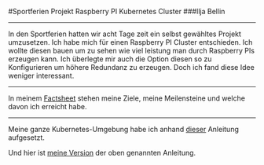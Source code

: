 #Sportferien Projekt Raspberry PI Kubernetes Cluster
###Ilja Bellin

---
In den Sportferien hatten wir acht Tage zeit ein selbst gewähltes Projekt umzusetzen. Ich habe mich für einen Raspberry PI Cluster entschieden. Ich wollte diesen bauen um zu sehen wie viel leistung man durch Raspberry PIs erzeugen kann. Ich überlegte mir auch die Option diesen so zu Konfigurieren um höhere Redundanz zu erzeugen. Doch ich fand diese Idee weniger interessant.

---

In meinem [Factsheet](https://github.com/IljaBellin/Sportferienprojekt-Cluster/blob/main/Factsheet%20Raspberry%20PI%20Cluster.docx) stehen meine Ziele, meine Meilensteine
und welche davon ich erreicht habe.

---
Meine ganze Kubernetes-Umgebung habe ich anhand [dieser](https://ubuntu.com/tutorials/how-to-kubernetes-cluster-on-raspberry-pi#1-overview) Anleitung aufgesetzt.

Und hier ist [meine Version](https://github.com/IljaBellin/Sportferienprojekt-Cluster/blob/main/Wie%20ich%20meine%20Raspberry%20PIs%20konfiguriere.md) der oben genannten Anleitung.
